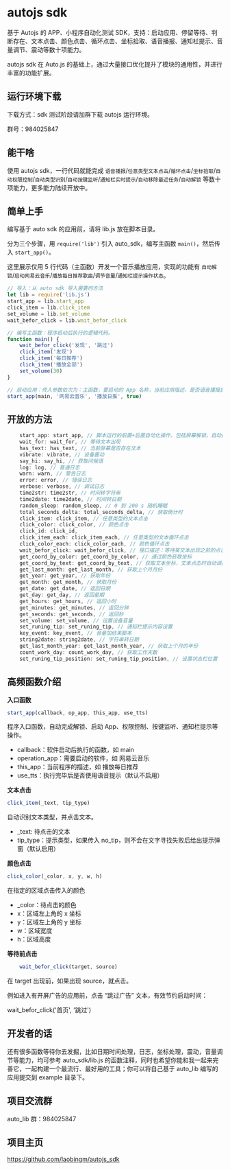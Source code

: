# autojs sdk

基于 Autojs 的 APP、小程序自动化测试 SDK，支持：启动应用、停留等待、判断存在、文本点击、颜色点击、循环点击、坐标拾取、语音播报、通知栏提示、音量调节、震动等数十项能力。

autojs sdk 在 Auto.js 的基础上，通过大量接口优化提升了模块的通用性，并进行丰富的功能扩展。

## 运行环境下载

下载方式：sdk 测试阶段请加群下载 autojs 运行环境。

群号：984025847

## 能干啥

使用 autojs sdk，一行代码就能完成 `语音播报`/`任意类型文本点击`/`循环点击`/`坐标拾取`/`自动权限控制`/`自动类型识别`/`自动按键监听`/`通知栏实时提示`/`自动移除最近任务`/`自动解锁` 等数十项能力，更多能力陆续开放中。


## 简单上手

编写基于 auto sdk 的应用前，请将 lib.js 放在脚本目录。

分为三个步骤，用 `require('lib')` 引入 auto_sdk，编写主函数 `main()`，然后传入 `start_app()`。

这里展示仅用 5 行代码（主函数）开发一个音乐播放应用，实现的功能有 `自动解锁`/`启动网易云音乐`/`播放每日推荐歌曲`/`调节音量`/`通知栏提示操作状态`。


```JavaScript
// 导入：从 auto sdk 导入需要的方法
let lib = require('lib.js')
start_app = lib.start_app
click_item = lib.click_item
set_volume = lib.set_volume
wait_befor_click = lib.wait_befor_click

// 编写主函数：程序启动后执行的逻辑代码。
function main() {
    wait_befor_click('发现', '跳过')
    click_item('发现')
    click_item('每日推荐')
    click_item('播放全部')
    set_volume(30)
}

// 启动应用：传入参数依次为：主函数，要启动的 App 名称，当前应用描述，是否语音播报执行状态。
start_app(main, '网易云音乐', '播放日推', true)
```


## 开放的方法

```JavaScript
    start_app: start_app, // 脚本运行的前置+后置自动化操作，包括屏幕解锁，自动按键监听，移出最近任务，启动 App，执行脚本，结束进程等。
    wait_for: wait_for, // 等待文本出现
    has_text: has_text, // 当前屏幕是否存在文本
    vibrate: vibrate, // 设备震动
    say_hi: say_hi, // 获取问候语
    log: log, // 普通日志
    warn: warn, // 警告日志
    error: error, // 错误日志
    verbose: verbose, // 调试日志
    time2str: time2str, // 时间转字符串
    time2date: time2date, // 时间转日期
    random_sleep: random_sleep, // 0 到 200 s 随机睡眠
    total_seconds_delta: total_seconds_delta, // 获取倒计时
    click_item: click_item, // 任意类型的文本点击
    click_color: click_color, // 颜色点击
    click_id: click_id,
    click_item_each: click_item_each, // 任意类型的文本循环点击
    click_color_each: click_color_each, // 颜色循环点击
    wait_befor_click: wait_befor_click, // 接口描述：等待某文本出现之前的点击。 场景举例：启动网易云音乐时，等待首页出现之前，点击跳过按钮 wait_befor_click('我的', '跳过')
    get_coord_by_color: get_coord_by_color, // 通过颜色获取坐标
    get_coord_by_text: get_coord_by_text, // 获取文本坐标，文本点击时自动调用
    get_last_month: get_last_month, // 获取上个月月份
    get_year: get_year, // 获取年份
    get_month: get_month, // 获取月份
    get_date: get_date, // 返回日期
    get_day: get_day, // 返回星期
    get_hours: get_hours, // 返回小时
    get_minutes: get_minutes, // 返回分钟
    get_seconds: get_seconds, // 返回秒
    set_volume: set_volume, // 设置设备音量
    set_runing_tip: set_runing_tip, // 通知栏提示内容设置
    key_event: key_event, // 音量加结束脚本
    string2date: string2date, // 字符串转日期
    get_last_month_year: get_last_month_year, // 获取上个月的年份
    count_work_day: count_work_day, // 获取工作天数
    set_runing_tip_position: set_runing_tip_position, // 设置状态栏位置
```


## 高频函数介绍


**入口函数**

```JavaScript
start_app(callback, op_app, this_app, use_tts)
```

程序入口函数，自动完成解锁、启动 App、权限控制、按键监听、通知栏提示等操作。

- callback：软件启动后执行的函数，如 main
- operation_app：需要启动的软件，如 网易云音乐
- this_app：当前程序的描述，如 播放每日推荐
- use_tts：执行完毕后是否使用语音提示（默认不启用）


**文本点击**

```JavaScript
click_item(_text, tip_type)
```

自动识别文本类型，并点击文本。

- _text: 待点击的文本
- tip_type：提示类型，如果传入 no_tip，则不会在文字寻找失败后给出提示弹窗（默认启用）


**颜色点击**

```JavaScript
click_color(_color, x, y, w, h)
```

在指定的区域点击传入的颜色

- _color：待点击的颜色
- x：区域左上角的 x 坐标
- y：区域左上角的 y 坐标
- w：区域宽度
- h：区域高度


**等待前点击**

```JavaScript
    wait_befor_click(target, source)
```

在 target 出现前，如果出现 source，就点击。

例如进入有开屏广告的应用前，点击 “跳过广告” 文本，有效节约启动时间：

wait_befor_click('首页', '跳过')


## 开发者的话

还有很多函数等待你去发掘，比如日期时间处理，日志，坐标处理，震动，音量调节等能力，均可参考 auto_sdk/lib.js 的函数注释，同时也希望你能和我一起来完善它，一起构建一个最流行、最好用的工具；你可以将自己基于 auto_lib 编写的应用提交到 example 目录下。



## 项目交流群

auto_lib 群：984025847



## 项目主页

https://github.com/laobingm/autojs_sdk
